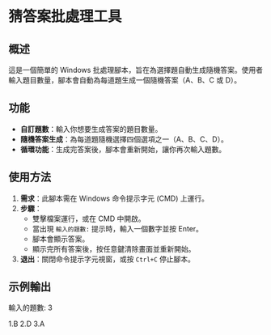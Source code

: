 # 猜答案批處理工具

## 概述
這是一個簡單的 Windows 批處理腳本，旨在為選擇題自動生成隨機答案。使用者輸入題目數量，腳本會自動為每道題生成一個隨機答案（A、B、C 或 D）。

## 功能
- **自訂題數**：輸入你想要生成答案的題目數量。
- **隨機答案生成**：為每道題隨機選擇四個選項之一（A、B、C、D）。
- **循環功能**：生成完答案後，腳本會重新開始，讓你再次輸入題數。

## 使用方法
1. **需求**：此腳本需在 Windows 命令提示字元 (CMD) 上運行。
2. **步驟**：
   - 雙擊檔案運行，或在 CMD 中開啟。
   - 當出現 `輸入的題數:` 提示時，輸入一個數字並按 Enter。
   - 腳本會顯示答案。
   - 顯示完所有答案後，按任意鍵清除畫面並重新開始。
3. **退出**：關閉命令提示字元視窗，或按 `Ctrl+C` 停止腳本。

## 示例輸出

輸入的題數: 3

1.B
2.D
3.A
